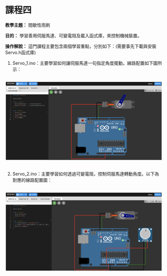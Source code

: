 # 課程四

**教學主題：** 間歇性雨刷
	
**目的：** 學習善用伺服馬達、可變電阻及載入函式庫，來控制機械裝置。

**操作解說：** 這門課程主要包含兩個學習重點，分別如下：(需要事先下載與安裝Servo.h函式庫)
1. Servo_1.ino：主要學習如何讓伺服馬達一句指定角度擺動。線路配置如下圖所示：
<br>
<div align="center">
	<img src="./Wokwi截圖1.png" alt="Editor" width="500">
</div>
<br>

2. Servo_2.ino：主要學習如何透過可變電阻，控制伺服馬達轉動角度。以下為對應的線路配置圖：
<br>
<div align="center">
	<img src="./Wokwi截圖2.png" alt="Editor" width="500">
</div>
<br>
